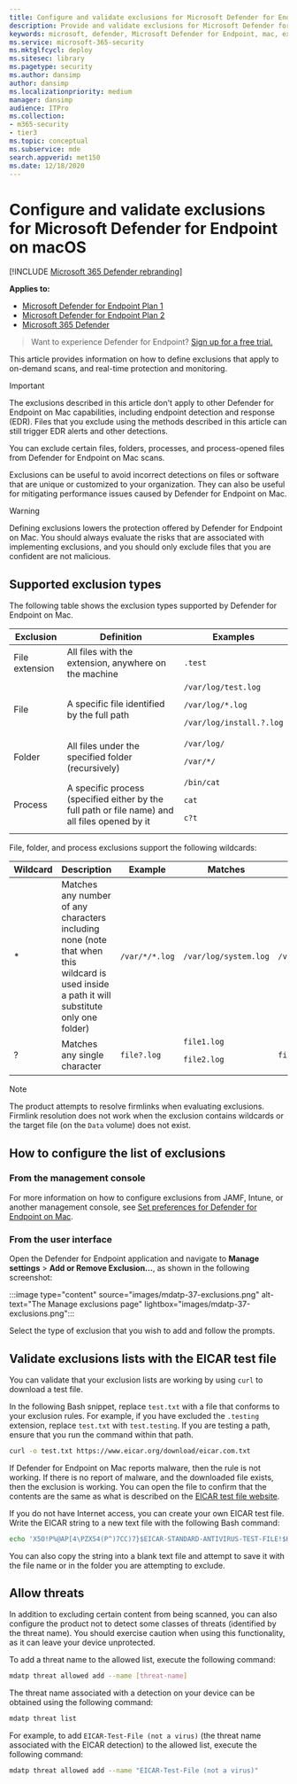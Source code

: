 ```yaml
---
title: Configure and validate exclusions for Microsoft Defender for Endpoint on Mac
description: Provide and validate exclusions for Microsoft Defender for Endpoint on Mac. Exclusions can be set for files, folders, and processes.
keywords: microsoft, defender, Microsoft Defender for Endpoint, mac, exclusions, scans, antivirus
ms.service: microsoft-365-security
ms.mktglfcycl: deploy
ms.sitesec: library
ms.pagetype: security
ms.author: dansimp
author: dansimp
ms.localizationpriority: medium
manager: dansimp
audience: ITPro
ms.collection: 
- m365-security
- tier3
ms.topic: conceptual
ms.subservice: mde
search.appverid: met150
ms.date: 12/18/2020
---
```


# Configure and validate exclusions for Microsoft Defender for Endpoint on macOS

[!INCLUDE [Microsoft 365 Defender rebranding](../../includes/microsoft-defender.md)]


**Applies to:**
- [Microsoft Defender for Endpoint Plan 1](https://go.microsoft.com/fwlink/p/?linkid=2154037)
- [Microsoft Defender for Endpoint Plan 2](https://go.microsoft.com/fwlink/p/?linkid=2154037)
- [Microsoft 365 Defender](https://go.microsoft.com/fwlink/?linkid=2118804)

> Want to experience Defender for Endpoint? [Sign up for a free trial.](https://signup.microsoft.com/create-account/signup?products=7f379fee-c4f9-4278-b0a1-e4c8c2fcdf7e&ru=https://aka.ms/MDEp2OpenTrial?ocid=docs-wdatp-investigateip-abovefoldlink)

This article provides information on how to define exclusions that apply to on-demand scans, and real-time protection and monitoring.

> [!IMPORTANT]
> The exclusions described in this article don't apply to other Defender for Endpoint on Mac capabilities, including endpoint detection and response (EDR). Files that you exclude using the methods described in this article can still trigger EDR alerts and other detections.

You can exclude certain files, folders, processes, and process-opened files from Defender for Endpoint on Mac scans.

Exclusions can be useful to avoid incorrect detections on files or software that are unique or customized to your organization. They can also be useful for mitigating performance issues caused by Defender for Endpoint on Mac.

> [!WARNING]
> Defining exclusions lowers the protection offered by Defender for Endpoint on Mac. You should always evaluate the risks that are associated with implementing exclusions, and you should only exclude files that you are confident are not malicious.

## Supported exclusion types

The following table shows the exclusion types supported by Defender for Endpoint on Mac.

Exclusion|Definition|Examples
---|---|---
File extension|All files with the extension, anywhere on the machine|`.test`
File|A specific file identified by the full path|`/var/log/test.log` <p> `/var/log/*.log` <p> `/var/log/install.?.log`
Folder|All files under the specified folder (recursively)|`/var/log/` <p> `/var/*/`
Process|A specific process (specified either by the full path or file name) and all files opened by it|`/bin/cat` <p> `cat` <p> `c?t`

File, folder, and process exclusions support the following wildcards:

Wildcard|Description|Example|Matches|Does not match
---|---|---|---|---
\*|Matches any number of any characters including none (note that when this wildcard is used inside a path it will substitute only one folder)|`/var/*/*.log`|`/var/log/system.log`|`/var/log/nested/system.log`
?|Matches any single character|`file?.log`|`file1.log` <p> `file2.log`|`file123.log`

> [!NOTE]
> The product attempts to resolve firmlinks when evaluating exclusions. Firmlink resolution does not work when the exclusion contains wildcards or the target file (on the `Data` volume) does not exist.

## How to configure the list of exclusions

### From the management console

For more information on how to configure exclusions from JAMF, Intune, or another management console, see [Set preferences for Defender for Endpoint on Mac](mac-preferences.md).

### From the user interface

Open the Defender for Endpoint application and navigate to **Manage settings** \> **Add or Remove Exclusion...**, as shown in the following screenshot:

:::image type="content" source="images/mdatp-37-exclusions.png" alt-text="The Manage exclusions page" lightbox="images/mdatp-37-exclusions.png":::

Select the type of exclusion that you wish to add and follow the prompts.

## Validate exclusions lists with the EICAR test file

You can validate that your exclusion lists are working by using `curl` to download a test file.

In the following Bash snippet, replace `test.txt` with a file that conforms to your exclusion rules. For example, if you have excluded the `.testing` extension, replace `test.txt` with `test.testing`. If you are testing a path, ensure that you run the command within that path.

```bash
curl -o test.txt https://www.eicar.org/download/eicar.com.txt
```

If Defender for Endpoint on Mac reports malware, then the rule is not working. If there is no report of malware, and the downloaded file exists, then the exclusion is working. You can open the file to confirm that the contents are the same as what is described on the [EICAR test file website](http://2016.eicar.org/86-0-Intended-use.html).

If you do not have Internet access, you can create your own EICAR test file. Write the EICAR string to a new text file with the following Bash command:

```bash
echo 'X5O!P%@AP[4\PZX54(P^)7CC)7}$EICAR-STANDARD-ANTIVIRUS-TEST-FILE!$H+H*' > test.txt
```

You can also copy the string into a blank text file and attempt to save it with the file name or in the folder you are attempting to exclude.

## Allow threats

In addition to excluding certain content from being scanned, you can also configure the product not to detect some classes of threats (identified by the threat name). You should exercise caution when using this functionality, as it can leave your device unprotected.

To add a threat name to the allowed list, execute the following command:

```bash
mdatp threat allowed add --name [threat-name]
```

The threat name associated with a detection on your device can be obtained using the following command:

```bash
mdatp threat list
```

For example, to add `EICAR-Test-File (not a virus)` (the threat name associated with the EICAR detection) to the allowed list, execute the following command:

```bash
mdatp threat allowed add --name "EICAR-Test-File (not a virus)"
```
